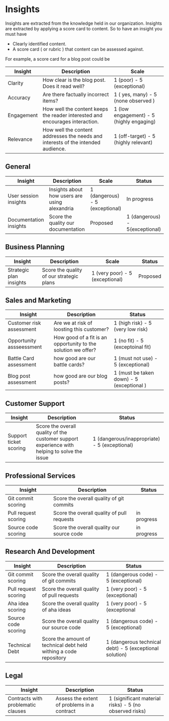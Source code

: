 # Insights

Insights are extracted from the knowledge held in our organization. Insights are extracted by applying a score card to content. So to have an insight you must have 

* Clearly identified content.
* A score card ( or rubric ) that content can be assessed against.

For example, a score card for a blog post could be

| Insight | Description | Scale |
|-----------|-------------|-------|
| Clarity | How clear is the blog post. Does it read well? | 1 (poor) - 5 (exceptional) |
| Accuracy | Are there factually incorrect items? | 1 ( yes, many) - 5 (none observed ) |
| Engagement | How well the content keeps the reader interested and encourages interaction. | 1 (low engagement) - 5 (highly engaging) |
|Relevance | How well the content addresses the needs and interests of the intended audience. |1 (off-target) - 5 (highly relevant) |

## General

| Insight | Description | Scale | Status | 
|---------|-------------|--------|--------|
| User session insights | Insights about how users are using alexandria | 1 (dangerous) - 5 (exceptional) | In progress |  
| Documentation insights | Score the quality our documentation | Proposed |  1 (dangerous) - 5(exceptional) |

## Business Planning

| Insight | Description | Scale | Status |
|---------|-------------|-------|--------|
| Strategic plan insights | Score the quality of our strategic plans | 1 (very poor) - 5 (exceptional) | Proposed |  
 

## Sales and Marketing

| Insight | Description | Status |
|---------|-------------|--------|
| Customer risk assessment | Are we at risk of loosting this customer? | 1 (high risk) - 5 (very low risk) | Proposed |
| Opportunity assseessment | How good of a fit is an opportunity to the solution we offer? | 1 (no fit) - 5 (exceptoinal fit) | Proposed | 
| Battle Card assessment | how good are our battle cards? | 1 (must not use) - 5 (exceptional) | Proposed |    
| Blog post assessment | how good are our blog posts? | 1 (must be taken down) - 5 (exceptional ) | Proposed |  

## Customer Support

| Insight | Description | Status |
|---------|-------------|--------|
| Support ticket scoring | Score the overall quality of the customer support experience with helping to solve the issue | 1 (dangerous/inappropriate) - 5 (exceptional) | proposed |


## Professional Services

| Insight | Description | Status |
|---------|-------------|--------|
| Git commit scoring | Score the overall quality of git commits | | in progress |
| Pull request scoring | Score the overall quality of pull requests | in progress |
| Source code scoring | Score the overall quality our source code | in progress |

## Research And Development

| Insight | Description | Status |
|---------|-------------|--------|
| Git commit scoring | Score the overall quality of git commits | 1 (dangerous code) -  5 (exceptional) | in progress |
| Pull request scoring | Score the overall quality of pull requests | 1 (very poor) - 5 (exceptional) | in progress |
| Aha idea scoring | Score the overall quality of aha ideas | 1 (very poor) - 5 (exceptional | in progress |
| Source code scoring | Score the overall quality our source code | 1 (dangerous code) - 5 (exceptional) | in progress |
| Technical Debt | Score the amount of technical debt held withing a code repository | 1 (dangerous technical debt) - 5 (exceptional solution) | proposed | 

## Legal

| Insight | Description | Status |
|---------|-------------|--------|
| Contracts with problematic clauses | Assess the extent of problems in a contract | 1 (significant material risks) - 5 (no observed risks) |
